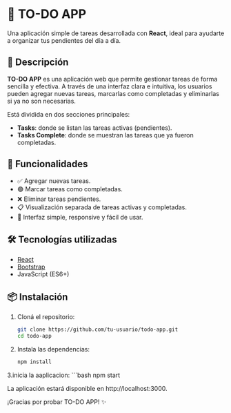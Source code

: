 # 📝 TO-DO APP

Una aplicación simple de tareas desarrollada con **React**, ideal para ayudarte a organizar tus pendientes del día a día.

## 🚀 Descripción

**TO-DO APP** es una aplicación web que permite gestionar tareas de forma sencilla y efectiva. A través de una interfaz clara e intuitiva, los usuarios pueden agregar nuevas tareas, marcarlas como completadas y eliminarlas si ya no son necesarias.

Está dividida en dos secciones principales:
- **Tasks**: donde se listan las tareas activas (pendientes).
- **Tasks Complete**: donde se muestran las tareas que ya fueron completadas.

## 🧩 Funcionalidades

- ✅ Agregar nuevas tareas.
- 🟢 Marcar tareas como completadas.
- ❌ Eliminar tareas pendientes.
- 📋 Visualización separada de tareas activas y completadas.
- 🎨 Interfaz simple, responsive y fácil de usar.

## 🛠️ Tecnologías utilizadas

- [React](https://reactjs.org/)
- [Bootstrap](https://getbootstrap.com/)
- JavaScript (ES6+)

## 📦 Instalación

1. Cloná el repositorio:
   ```bash
   git clone https://github.com/tu-usuario/todo-app.git
   cd todo-app
2. Instala las dependencias:
    ```bash
    npm install
3.inicia la aaplicacion:
    ```bash
    npm start

La aplicación estará disponible en http://localhost:3000.


¡Gracias por probar TO-DO APP! ✨